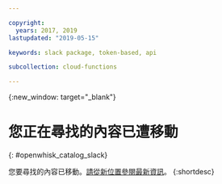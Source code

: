 ```yaml
---

copyright:
  years: 2017, 2019
lastupdated: "2019-05-15"

keywords: slack package, token-based, api

subcollection: cloud-functions

---
```


{:new_window: target="_blank"}
# 您正在尋找的內容已遭移動
{: #openwhisk_catalog_slack}

您要尋找的內容已移動。[請從新位置參閱最新資訊](/docs/openwhisk?topic=cloud-functions-pkg_slack)。
{:shortdesc}
